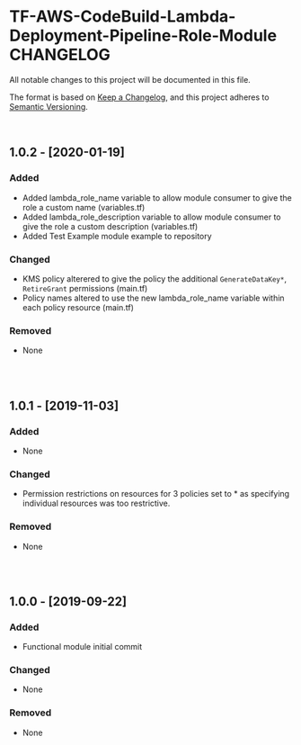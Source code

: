 # TF-AWS-CodeBuild-Lambda-Deployment-Pipeline-Role-Module CHANGELOG

All notable changes to this project will be documented in this file.

The format is based on [Keep a Changelog](https://keepachangelog.com/en/1.0.0/),
and this project adheres to [Semantic Versioning](https://semver.org/spec/v2.0.0.html).

<br>

## 1.0.2 - [2020-01-19]

### Added

- Added lambda_role_name variable to allow module consumer to give the role a custom name (variables.tf)
- Added lambda_role_description variable to allow module consumer to give the role a custom description (variables.tf)
- Added Test Example module example to repository

### Changed

- KMS policy alterered to give the policy the additional `GenerateDataKey*`, `RetireGrant` permissions (main.tf)
- Policy names altered to use the new lambda_role_name variable within each policy resource (main.tf)

### Removed

- None

<br><br>

## 1.0.1 - [2019-11-03]

### Added

- None

### Changed

- Permission restrictions on resources for 3 policies set to * as specifying individual resources was too restrictive.

### Removed

- None

<br><br>

## 1.0.0 - [2019-09-22]

### Added

- Functional module initial commit

### Changed

- None

### Removed

- None
